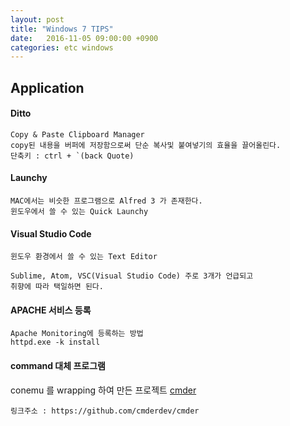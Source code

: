 ```yaml
---
layout: post
title: "Windows 7 TIPS"
date:   2016-11-05 09:00:00 +0900
categories: etc windows
---
```


## Application 

#### Ditto

~~~
Copy & Paste Clipboard Manager
copy된 내용을 버퍼에 저장함으로써 단순 복사및 붙여넣기의 효율을 끌어올린다.
단축키 : ctrl + `(back Quote)
~~~

#### Launchy

~~~
MAC에서는 비슷한 프로그램으로 Alfred 3 가 존재한다.
윈도우에서 쓸 수 있는 Quick Launchy
~~~

#### Visual Studio Code
~~~
윈도우 환경에서 쓸 수 있는 Text Editor

Sublime, Atom, VSC(Visual Studio Code) 주로 3개가 언급되고 
취향에 따라 택일하면 된다.
~~~

#### APACHE 서비스 등록

~~~
Apache Monitoring에 등록하는 방법
httpd.exe -k install
~~~

#### command 대체 프로그램

conemu 를 wrapping 하여 만든 프로젝트
[cmder](https://github.com/cmderdev/cmder)
~~~
링크주소 : https://github.com/cmderdev/cmder
~~~

